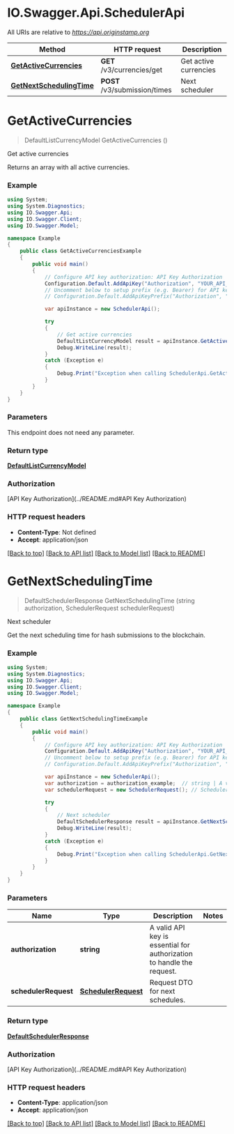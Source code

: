 # IO.Swagger.Api.SchedulerApi

All URIs are relative to *https://api.originstamp.org*

Method | HTTP request | Description
------------- | ------------- | -------------
[**GetActiveCurrencies**](SchedulerApi.md#getactivecurrencies) | **GET** /v3/currencies/get | Get active currencies
[**GetNextSchedulingTime**](SchedulerApi.md#getnextschedulingtime) | **POST** /v3/submission/times | Next scheduler


<a name="getactivecurrencies"></a>
# **GetActiveCurrencies**
> DefaultListCurrencyModel GetActiveCurrencies ()

Get active currencies

Returns an array with all active currencies.

### Example
```csharp
using System;
using System.Diagnostics;
using IO.Swagger.Api;
using IO.Swagger.Client;
using IO.Swagger.Model;

namespace Example
{
    public class GetActiveCurrenciesExample
    {
        public void main()
        {
            // Configure API key authorization: API Key Authorization
            Configuration.Default.AddApiKey("Authorization", "YOUR_API_KEY");
            // Uncomment below to setup prefix (e.g. Bearer) for API key, if needed
            // Configuration.Default.AddApiKeyPrefix("Authorization", "Bearer");

            var apiInstance = new SchedulerApi();

            try
            {
                // Get active currencies
                DefaultListCurrencyModel result = apiInstance.GetActiveCurrencies();
                Debug.WriteLine(result);
            }
            catch (Exception e)
            {
                Debug.Print("Exception when calling SchedulerApi.GetActiveCurrencies: " + e.Message );
            }
        }
    }
}
```

### Parameters
This endpoint does not need any parameter.

### Return type

[**DefaultListCurrencyModel**](DefaultListCurrencyModel.md)

### Authorization

[API Key Authorization](../README.md#API Key Authorization)

### HTTP request headers

 - **Content-Type**: Not defined
 - **Accept**: application/json

[[Back to top]](#) [[Back to API list]](../README.md#documentation-for-api-endpoints) [[Back to Model list]](../README.md#documentation-for-models) [[Back to README]](../README.md)

<a name="getnextschedulingtime"></a>
# **GetNextSchedulingTime**
> DefaultSchedulerResponse GetNextSchedulingTime (string authorization, SchedulerRequest schedulerRequest)

Next scheduler

Get the next scheduling time for hash submissions to the blockchain.

### Example
```csharp
using System;
using System.Diagnostics;
using IO.Swagger.Api;
using IO.Swagger.Client;
using IO.Swagger.Model;

namespace Example
{
    public class GetNextSchedulingTimeExample
    {
        public void main()
        {
            // Configure API key authorization: API Key Authorization
            Configuration.Default.AddApiKey("Authorization", "YOUR_API_KEY");
            // Uncomment below to setup prefix (e.g. Bearer) for API key, if needed
            // Configuration.Default.AddApiKeyPrefix("Authorization", "Bearer");

            var apiInstance = new SchedulerApi();
            var authorization = authorization_example;  // string | A valid API key is essential for authorization to handle the request.
            var schedulerRequest = new SchedulerRequest(); // SchedulerRequest | Request DTO for next schedules.

            try
            {
                // Next scheduler
                DefaultSchedulerResponse result = apiInstance.GetNextSchedulingTime(authorization, schedulerRequest);
                Debug.WriteLine(result);
            }
            catch (Exception e)
            {
                Debug.Print("Exception when calling SchedulerApi.GetNextSchedulingTime: " + e.Message );
            }
        }
    }
}
```

### Parameters

Name | Type | Description  | Notes
------------- | ------------- | ------------- | -------------
 **authorization** | **string**| A valid API key is essential for authorization to handle the request. | 
 **schedulerRequest** | [**SchedulerRequest**](SchedulerRequest.md)| Request DTO for next schedules. | 

### Return type

[**DefaultSchedulerResponse**](DefaultSchedulerResponse.md)

### Authorization

[API Key Authorization](../README.md#API Key Authorization)

### HTTP request headers

 - **Content-Type**: application/json
 - **Accept**: application/json

[[Back to top]](#) [[Back to API list]](../README.md#documentation-for-api-endpoints) [[Back to Model list]](../README.md#documentation-for-models) [[Back to README]](../README.md)

